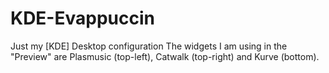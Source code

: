 # KDE-Evappuccin
Just my [KDE] Desktop configuration 
The widgets I am using in the "Preview" are Plasmusic (top-left), Catwalk (top-right) and Kurve (bottom).
